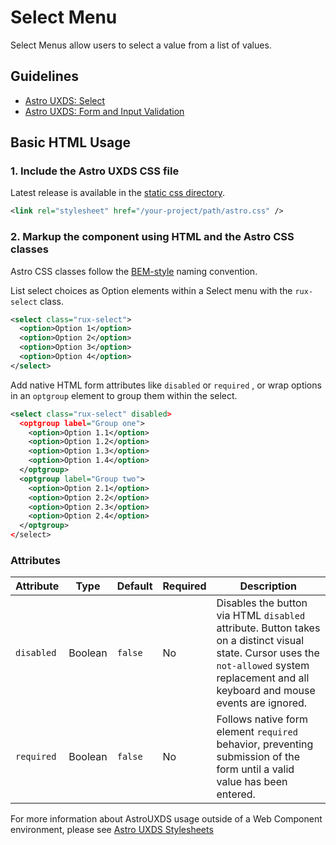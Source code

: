 # Select Menu

Select Menus allow users to select a value from a list of values.

## Guidelines

-   [Astro UXDS: Select](https://www.astrouxds.com/ui-components/select)
-   [Astro UXDS: Form and Input Validation](https://www.astrouxds.com/ui-components/validation)

## Basic HTML Usage

### 1. Include the Astro UXDS CSS file

Latest release is available in the [static css directory](https://github.com/RocketCommunicationsInc/astro-components/tree/master/static/css).

```xml
<link rel="stylesheet" href="/your-project/path/astro.css" />
```

### 2. Markup the component using HTML and the Astro CSS classes

Astro CSS classes follow the [BEM-style](http://getbem.com/introduction/) naming convention.

List select choices as Option elements within a Select menu with the `rux-select` class.

```xml
<select class="rux-select">
  <option>Option 1</option>
  <option>Option 2</option>
  <option>Option 3</option>
  <option>Option 4</option>
</select>
```

Add native HTML form attributes like `disabled` or `required` , or wrap options in an `optgroup` element to group them within the select.

```xml
<select class="rux-select" disabled>
  <optgroup label="Group one">
    <option>Option 1.1</option>
    <option>Option 1.2</option>
    <option>Option 1.3</option>
    <option>Option 1.4</option>
  </optgroup>
  <optgroup label="Group two">
    <option>Option 2.1</option>
    <option>Option 2.2</option>
    <option>Option 2.3</option>
    <option>Option 2.4</option>
  </optgroup>
</select>
```

### Attributes

| Attribute  | Type    | Default | Required | Description                                                                                                                                                                                 |
| ---------- | ------- | ------- | -------- | ------------------------------------------------------------------------------------------------------------------------------------------------------------------------------------------- |
| `disabled` | Boolean | `false` | No       | Disables the button via HTML `disabled` attribute. Button takes on a distinct visual state. Cursor uses the `not-allowed` system replacement and all keyboard and mouse events are ignored. |
| `required` | Boolean | `false` | No       | Follows native form element `required` behavior, preventing submission of the form until a valid value has been entered.                                                                    |

For more information about AstroUXDS usage outside of a Web Component environment, please see [Astro UXDS Stylesheets](https://www.astrouxds.com/components/readme/#getting-started-with-html-%26-css)
